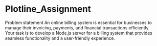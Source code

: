# Plotline_Assignment
Problem statement An online billing system is essential for businesses to manage their invoicing, payments, and financial transactions efficiently. Your task is to develop a Node.js server for a billing system that provides seamless functionality and a user-friendly experience.
